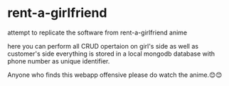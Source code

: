 # rent-a-girlfriend
attempt to replicate the software from rent-a-girlfriend anime

here you can perform all CRUD opertaion on girl's side as well as customer's side
everything is stored in a local mongodb database with phone number as unique identifier.


Anyone who finds this webapp offensive please do watch the anime.😊😊
